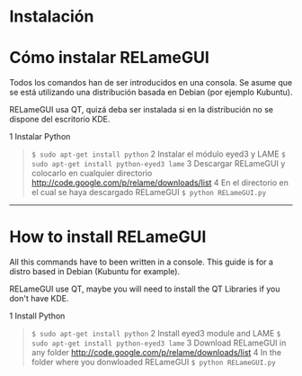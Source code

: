 # Instalación

# Cómo instalar RELameGUI #

Todos los comandos han de ser introducidos en una consola. Se asume que se está utilizando una distribución basada en Debian (por ejemplo Kubuntu).

RELameGUI usa QT, quizá deba ser instalada si en la distribución no se dispone del escritorio KDE.

1 Instalar Python
> `$ sudo apt-get install python`
2 Instalar el módulo eyed3 y LAME
> `$ sudo apt-get install python-eyed3 lame`
3 Descargar RELameGUI y colocarlo en cualquier directorio
> http://code.google.com/p/relame/downloads/list
4 En el directorio en el cual se haya descargado RELameGUI
> `$ python RELameGUI.py`


---


# How to install RELameGUI #

All this commands have to been written in a console. This guide is for a distro based in Debian (Kubuntu for example).

RELameGUI use QT, maybe you will need to install the QT Libraries if you don't have KDE.

1 Install Python
> `$ sudo apt-get install python`
2 Install eyed3 module and LAME
> `$ sudo apt-get install python-eyed3 lame`
3 Download RELameGUI in any folder
> http://code.google.com/p/relame/downloads/list
4 In the folder where you donwloaded RELameGUI
> `$ python RELameGUI.py`